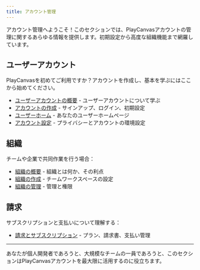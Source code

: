 ```yaml
---
title: アカウント管理
---
```


アカウント管理へようこそ！このセクションでは、PlayCanvasアカウントの管理に関するあらゆる情報を提供します。初期設定から高度な組織機能まで網羅しています。

## ユーザーアカウント

PlayCanvasを初めてご利用ですか？アカウントを作成し、基本を学ぶにはここから始めてください。

- [ユーザーアカウントの概要](user-accounts/) - ユーザーアカウントについて学ぶ
- [アカウントの作成](user-accounts/account-creation.md) - サインアップ、ログイン、初期設定
- [ユーザーホーム](user-accounts/user-home.md) - あなたのユーザーホームページ
- [アカウント設定](user-accounts/settings.md) - プライバシーとアカウントの環境設定

## 組織

チームや企業で共同作業を行う場合：

- [組織の概要](organizations/) - 組織とは何か、その利点
- [組織の作成](organizations/creating.md) - チームワークスペースの設定
- [組織の管理](organizations/managing.md) - 管理と権限

## 請求

サブスクリプションと支払いについて理解する：

- [請求とサブスクリプション](billing.md) - プラン、請求書、支払い管理

---

あなたが個人開発者であろうと、大規模なチームの一員であろうと、このセクションはPlayCanvasアカウントを最大限に活用するのに役立ちます。
